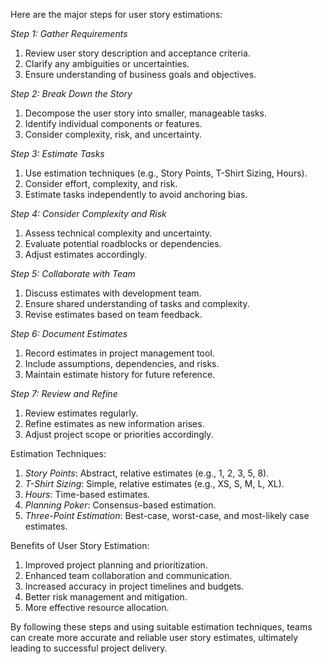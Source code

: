 Here are the major steps for user story estimations:


*Step 1: Gather Requirements*

1. Review user story description and acceptance criteria.
2. Clarify any ambiguities or uncertainties.
3. Ensure understanding of business goals and objectives.


*Step 2: Break Down the Story*

1. Decompose the user story into smaller, manageable tasks.
2. Identify individual components or features.
3. Consider complexity, risk, and uncertainty.


*Step 3: Estimate Tasks*

1. Use estimation techniques (e.g., Story Points, T-Shirt Sizing, Hours).
2. Consider effort, complexity, and risk.
3. Estimate tasks independently to avoid anchoring bias.


*Step 4: Consider Complexity and Risk*

1. Assess technical complexity and uncertainty.
2. Evaluate potential roadblocks or dependencies.
3. Adjust estimates accordingly.


*Step 5: Collaborate with Team*

1. Discuss estimates with development team.
2. Ensure shared understanding of tasks and complexity.
3. Revise estimates based on team feedback.


*Step 6: Document Estimates*

1. Record estimates in project management tool.
2. Include assumptions, dependencies, and risks.
3. Maintain estimate history for future reference.


*Step 7: Review and Refine*

1. Review estimates regularly.
2. Refine estimates as new information arises.
3. Adjust project scope or priorities accordingly.


Estimation Techniques:


1. *Story Points*: Abstract, relative estimates (e.g., 1, 2, 3, 5, 8).
2. *T-Shirt Sizing*: Simple, relative estimates (e.g., XS, S, M, L, XL).
3. *Hours*: Time-based estimates.
4. *Planning Poker*: Consensus-based estimation.
5. *Three-Point Estimation*: Best-case, worst-case, and most-likely case estimates.


Benefits of User Story Estimation:


1. Improved project planning and prioritization.
2. Enhanced team collaboration and communication.
3. Increased accuracy in project timelines and budgets.
4. Better risk management and mitigation.
5. More effective resource allocation.


By following these steps and using suitable estimation techniques, teams can create more accurate and reliable user story estimates, ultimately leading to successful project delivery.